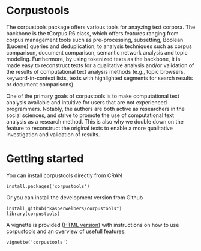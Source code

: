 Corpustools
============

The corpustools package offers various tools for anayzing text corpora. The backbone is the tCorpus R6 class, which offers features ranging from corpus management tools such as pre-processing, subsetting, Boolean (Lucene) queries and deduplication, to analysis techniques such as corpus comparison, document comparison, semantic network analysis and topic modeling. Furthermore, by using tokenized texts as the backbone, it is made easy to reconstruct texts for a qualitative analysis and/or validation of the results of computational text analysis methods (e.g., topic browsers, keyword-in-context lists, texts with highlighted segments for search results or document comparisons). 

One of the primary goals of corpustools is to make computational text analysis available and intuitive for users that are not experienced programmers. Notably, the authors are both active as researchers in the social sciences, and strive to promote the use of computational text analysis as a research method. This is also why we double down on the feature to reconstruct the original texts to enable a more qualitative investigation and validation of results. 


Getting started
============

You can install corpustools directly from CRAN

```{r}
install.packages('corpustools')
```

Or you can install the development version from Github

```{r}
install_github("kasperwelbers/corpustools")
library(corpustools)
```

A vignette is provided ([HTML version](http://htmlpreview.github.io/?https://github.com/kasperwelbers/corpustools/blob/master/vignettes/corpustools.html)) with instructions on how to use corpustools and an overview of usefull features.

```{r}
vignette('corpustools')
```
